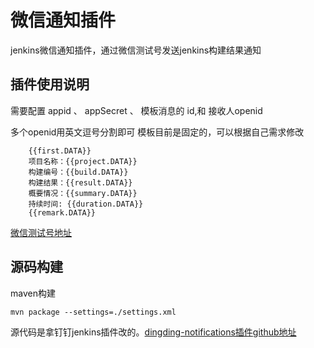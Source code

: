 # 微信通知插件 

jenkins微信通知插件，通过微信测试号发送jenkins构建结果通知

## 插件使用说明

需要配置 appid 、 appSecret 、 模板消息的 id,和 接收人openid


多个openid用英文逗号分割即可
模板目前是固定的，可以根据自己需求修改

    
        {{first.DATA}}
        项目名称：{{project.DATA}}
        构建编号：{{build.DATA}}
        构建结果：{{result.DATA}}
        概要情况：{{summary.DATA}}
        持续时间: {{duration.DATA}}
        {{remark.DATA}}

    

[微信测试号地址](https://mp.weixin.qq.com/debug/cgi-bin/sandboxinfo?action=showinfo&t=sandbox/index)

## 源码构建

maven构建

```mvn package --settings=./settings.xml```


源代码是拿钉钉jenkins插件改的。[dingding-notifications插件github地址](https://github.com/jenkinsci/dingding-notifications-plugin)


 

 